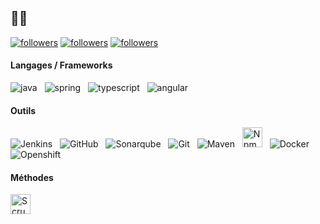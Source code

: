 <!--
**nchantreau/nchantreau** is a ✨ _special_ ✨ repository because its `README.md` (this file) appears on your GitHub profile.

Here are some ideas to get you started:

- 🔭 I’m currently working on ...
- 🌱 I’m currently learning ...
- 👯 I’m looking to collaborate on ...
- 🤔 I’m looking for help with ...
- 💬 Ask me about ...
- 📫 How to reach me: ...
- 😄 Pronouns: ...
- ⚡ Fun fact: ...
-->

## :man_technologist:
<a href="https://twitter.com/Citrouille86">
    <img alt="followers" title="Follow me on Twitter" src="https://img.shields.io/twitter/follow/Citrouille86?color=55960c&labelColor=488207&label=Follow&logo=twitter&logoColor=white&style=for-the-badge"/></a>
  <a href="https://github.com/nchantreau">
    <img alt="followers" title="Follow me on Github" src="https://img.shields.io/github/followers/nchantreau?color=236ad3&labelColor=1155ba&style=for-the-badge&logo=github&label=Follow"/></a>
  <a href="https://www.linkedin.com/in/nchantreau/">
    <img alt="followers" title="Linkedin" src="https://img.shields.io/badge/linkedin--lightgrey?style=social&logo=linkedin"/></a>


#### Langages / Frameworks
<img src="./assets/images/java.png" alt="java" title="Java"/>&nbsp;&nbsp; <img src="./assets/images/spring.ico" alt="spring" title="Spring"/>&nbsp;&nbsp; 
<img src="./assets/images/typescript.png" alt ="typescript" title="Typescript"/>&nbsp;&nbsp; <img src="./assets/images/angular.png" alt ="angular" title="Angular"/>&nbsp;&nbsp;

#### Outils
<img src="./assets/images/jenkins.png" alt ="Jenkins" title="Jenkins"/>&nbsp;&nbsp; <img src="./assets/images/github.png" alt ="GitHub" title="GitHub"/>&nbsp;&nbsp; 
<img src="./assets/images/sonar.png" alt ="Sonarqube" title="Sonarqube"/>&nbsp;&nbsp; 
<img src="./assets/images/git.png" alt ="Git" title="Git"/>&nbsp;&nbsp; 
<img src="./assets/images/maven.png" alt ="Maven" title="Maven"/>&nbsp;&nbsp; 
<img height="32" width="32" src="./assets/images/npm.svg" alt ="Npm" title="Npm"/>&nbsp;&nbsp; 
<img src="./assets/images/docker.png" alt ="Docker" title="Docker"/>&nbsp;&nbsp; 
<img src="./assets/images/ocp.png" alt ="Openshift" title="Openshift"/>&nbsp;&nbsp;

#### Méthodes
<img height="32" width="" src="./assets/images/scrum.png" alt ="Scrum" title="Scrum"/> 
